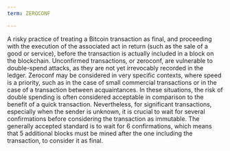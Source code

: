 ```yaml
---
term: ZEROCONF

---
```

A risky practice of treating a Bitcoin transaction as final, and proceeding with the execution of the associated act in return (such as the sale of a good or service), before the transaction is actually included in a block on the blockchain. Unconfirmed transactions, or zeroconf, are vulnerable to double-spend attacks, as they are not yet irrevocably recorded in the ledger. Zeroconf may be considered in very specific contexts, where speed is a priority, such as in the case of small commercial transactions or in the case of a transaction between acquaintances. In these situations, the risk of double spending is often considered acceptable in comparison to the benefit of a quick transaction. Nevertheless, for significant transactions, especially when the sender is unknown, it is crucial to wait for several confirmations before considering the transaction as immutable. The generally accepted standard is to wait for 6 confirmations, which means that 5 additional blocks must be mined after the one including the transaction, to consider it as final.